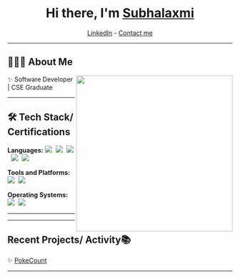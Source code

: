 <h1 align="center"> Hi there, I'm <a href="https://www.linkedin.com/in/subhalaxmi-sahoo12/">Subhalaxmi</a> </h1>

<!--- Adding Header Elements -->
<p align="center">
  <a href="https://www.linkedin.com/in/subhalaxmi-sahoo12/">LinkedIn</a> - 
  <a href="mailto:sahoosubhalaxmi1202@gmail.com">Contact me</a> 
</p>

---

## 👨🏻‍💻 About Me  
<img src="https://raw.githubusercontent.com/sanjay-kv/sanjay-kv/main/Assets/illustration.png" min-width="300px" max-width="300px" width="350px" align="right"> 
✨ Software Developer | CSE Graduate 

---

## 🛠 Tech Stack/ Certifications

**Languages:** 
<img src="https://img.shields.io/badge/-JAVA-black">&nbsp;
<img src="https://img.shields.io/badge/-REACTJS-blue">&nbsp;
<img src="https://img.shields.io/badge/-Mysql-DC8F0F?logo=Mysql&logoColor=white&style=flat">&nbsp; 
<img src="https://img.shields.io/badge/-HTML5-DE5934?logo=HTML5&logoColor=white&style=flat">&nbsp;
<img src="https://img.shields.io/badge/-CSS3-2275B2?logo=CSS3&logoColor=white&style=flat">&nbsp; 

**Tools and Platforms:** 
<img src="https://img.shields.io/badge/-Git-orange?logo=Git&logoColor=white&style=flat">&nbsp; 
<img src="https://img.shields.io/badge/-Visual%20Studio%20Code-25AEF4?logo=visualstudio&logoColor=white&style=flat">&nbsp; 

**Operating Systems:** 
<img src="https://img.shields.io/badge/-Windows-0F7BCF?logo=Windows&logoColor=white&style=flat">&nbsp;
<img src="https://img.shields.io/badge/-Linux-EDBD2B?logo=Linux&logoColor=black">&nbsp;

---



---

## Recent Projects/ Activity📚

✨ [PokeCount](https://github.com/subhalaxmi-S/PokeCount)<br>

---

<!--- Footer End -->
